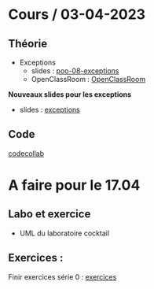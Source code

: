 # Cours / 03-04-2023

## Théorie 
- Exceptions 
  - slides : [poo-08-exceptions](https://cyberlearn.hes-so.ch/pluginfile.php/4275559/mod_resource/content/0/poo-08-exception.pdf)
  - OpenClassRoom : [OpenClassRoom](https://openclassrooms.com/fr/courses/7137751-programmez-en-oriente-objet-avec-c/7532931-gerez-des-erreurs-avec-les-exceptions)

**Nouveaux slides pour les exceptions**
- slides : [exceptions](https://cyberlearn.hes-so.ch/pluginfile.php/4281848/mod_resource/content/0/exception_v1.0.pdf)


## Code
[codecollab](https://codecollab.io/@tmaulaz/poo23-exception-simple)


# A faire pour le 17.04
## Labo et exercice
- UML du laboratoire cocktail

## Exercices :
Finir exercices série 0 : [exercices](https://github.com/tony-maulaz/poo-exercices/blob/main/ex90-exception.md)

